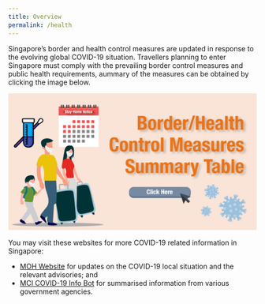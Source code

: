 ```yaml
---
title: Overview
permalink: /health
---
```


Singapore’s border and health control measures are updated in response to the evolving global COVID-19 situation. Travellers planning to enter Singapore must comply with the prevailing border control measures and public health requirements, aummary of the measures can be obtained by clicking the image below.
<p>
<a href="/files/SHN-and-swab-summary.pdf">
<img border="0" alt="SHN Summary" src="/images/SHN-summary-thumbnail.jpeg">
</a>
</p>

You may visit these websites for more COVID-19 related information in Singapore:
- <a href="https://www.moh.gov.sg" target="_blank">MOH Website</a> for updates on the COVID-19 local situation and the relevant advisories; and
- <a href="https://www.gov.sg/infobot" target="_blank">MCI COVID-19 Info Bot</a> for summarised information from various government agencies.
